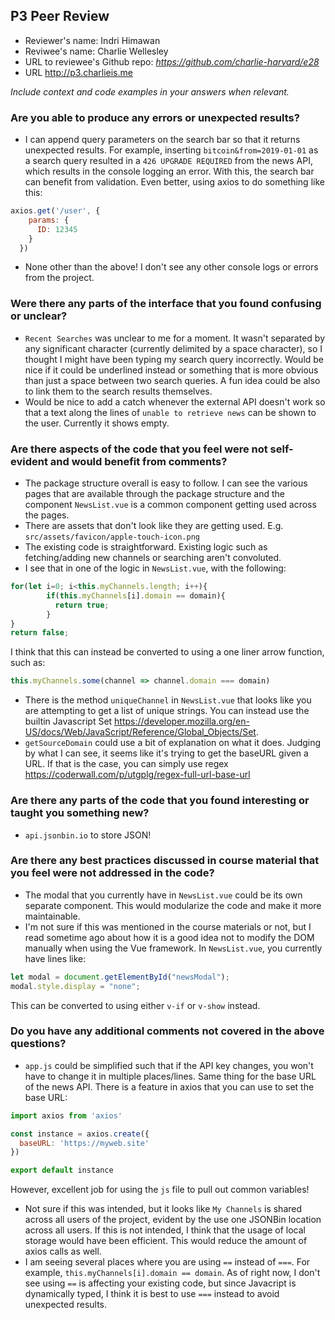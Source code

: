 ## P3 Peer Review

+ Reviewer's name: Indri Himawan
+ Reviwee's name: Charlie Wellesley
+ URL to reviewee's Github repo: *<https://github.com/charlie-harvard/e28>*
+ URL <http://p3.charlieis.me>

*Include context and code examples in your answers when relevant.*

### Are you able to produce any errors or unexpected results?
- I can append query parameters on the search bar so that it returns unexpected results. For example, inserting `bitcoin&from=2019-01-01` as a search query resulted in a `426 UPGRADE REQUIRED` from the news API, which results in the console logging an error. With this, the search bar can benefit from validation. Even better, using axios to do something like this:
```javascript
axios.get('/user', {
    params: {
      ID: 12345
    }
  })
```
- None other than the above! I don't see any other console logs or errors from the project.

### Were there any parts of the interface that you found confusing or unclear?
- `Recent Searches` was unclear to me for a moment. It wasn't separated by any significant character (currently delimited by a space character), so I thought I might have been typing my search query incorrectly. Would be nice if it could be underlined instead or something that is more obvious than just a space between two search queries. A fun idea could be also to link them to the search results themselves.
- Would be nice to add a catch whenever the external API doesn't work so that a text along the lines of `unable to retrieve news` can be shown to the user. Currently it shows empty.

### Are there aspects of the code that you feel were not self-evident and would benefit from comments?
- The package structure overall is easy to follow. I can see the various pages that are available through the package structure and the component `NewsList.vue` is a common component getting used across the pages.
- There are assets that don't look like they are getting used. E.g. `src/assets/favicon/apple-touch-icon.png`
- The existing code is straightforward. Existing logic such as fetching/adding new channels or searching aren't convoluted.
- I see that in one of the logic in `NewsList.vue`, with the following:
```javascript
for(let i=0; i<this.myChannels.length; i++){
        if(this.myChannels[i].domain == domain){
          return true;
        }
}
return false;
```
I think that this can instead be converted to using a one liner arrow function, such as:
```javascript
this.myChannels.some(channel => channel.domain === domain)
```
- There is the method `uniqueChannel` in `NewsList.vue` that looks like you are attempting to get a list of unique strings. You can instead use the builtin Javascript Set <https://developer.mozilla.org/en-US/docs/Web/JavaScript/Reference/Global_Objects/Set>.
- `getSourceDomain` could use a bit of explanation on what it does. Judging by what I can see, it seems like it's trying to get the baseURL given a URL. If that is the case, you can simply use regex <https://coderwall.com/p/utgplg/regex-full-url-base-url>

### Are there any parts of the code that you found interesting or taught you something new?
- `api.jsonbin.io` to store JSON!

### Are there any best practices discussed in course material that you feel were not addressed in the code?
- The modal that you currently have in `NewsList.vue` could be its own separate component. This would modularize the code and make it more maintainable.
- I'm not sure if this was mentioned in the course materials or not, but I read sometime ago about how it is a good idea not to modify the DOM manually when using the Vue framework. In `NewsList.vue`, you currently have lines like:
```javascript
let modal = document.getElementById("newsModal");
modal.style.display = "none";
```
This can be converted to using either `v-if` or `v-show` instead.

### Do you have any additional comments not covered in the above questions?
- `app.js` could be simplified such that if the API key changes, you won't have to change it in multiple places/lines. Same thing for the base URL of the news API. There is a feature in axios that you can use to set the base URL:
```javascript
import axios from 'axios'

const instance = axios.create({
  baseURL: 'https://myweb.site'
})

export default instance
```
However, excellent job for using the `js` file to pull out common variables!

- Not sure if this was intended, but it looks like `My Channels` is shared across all users of the project, evident by the use one JSONBin location across all users. If this is not intended, I think that the usage of local storage would have been efficient. This would reduce the amount of axios calls as well.
- I am seeing several places where you are using `==` instead of `===`. For example, `this.myChannels[i].domain == domain`. As of right now, I don't see using `==` is affecting your existing code, but since Javacript is dynamically typed, I think it is best to use `===` instead to avoid unexpected results.

